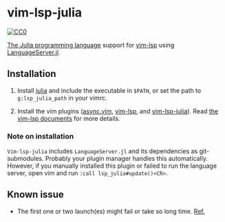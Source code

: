vim-lsp-julia
=================

[![CC0](http://i.creativecommons.org/p/zero/1.0/88x31.png "CC0")](http://creativecommons.org/publicdomain/zero/1.0/deed.en)

[The Julia programming language](https://julialang.org/) support for [vim-lsp](https://github.com/prabirshrestha/vim-lsp) using [LanguageServer.jl](https://github.com/julia-vscode/LanguageServer.jl).

## Installation

1. Install [julia](https://julialang.org/) and include the executable in `$PATH`, or set the path to `g:lsp_julia_path` in your vimrc.

1. Install the vim plugins ([async.vim](https://github.com/prabirshrestha/async.vim), [vim-lsp](https://github.com/prabirshrestha/vim-lsp), and [vim-lsp-julia](https://github.com/machakann/vim-lsp-julia)). Read [the vim-lsp documents](https://github.com/prabirshrestha/vim-lsp) for more details.


### Note on installation

`Vim-lsp-julia` includes `LanguageServer.jl` and its dependencies as git-submodules. Probably your plugin manager handles this automatically. However, if you manually installed this plugin or failed to run the language server, open vim and run `:call lsp_julia#update()<CR>`.

## Known issue

 - The first one or two launch(es) might fail or take so long time. [Ref.](https://github.com/julia-vscode/SymbolServer.jl/issues/56)
